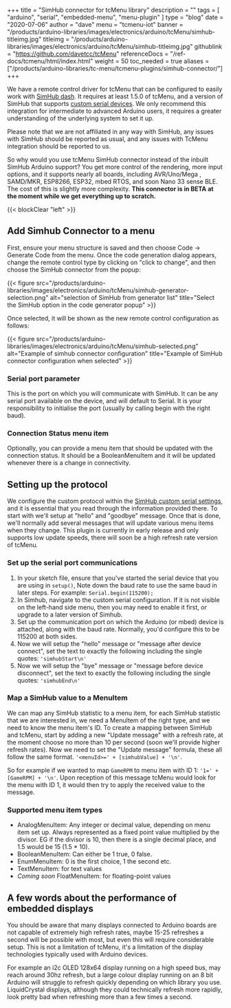 +++
title = "SimHub connector for tcMenu library"
description = ""
tags = [ "arduino", "serial", "embedded-menu", "menu-plugin" ]
type = "blog"
date = "2020-07-06"
author =  "dave"
menu = "tcmenu-iot"
banner = "/products/arduino-libraries/images/electronics/arduino/tcMenu/simhub-titleimg.jpg"
titleimg = "/products/arduino-libraries/images/electronics/arduino/tcMenu/simhub-titleimg.jpg"
githublink = "https://github.com/davetcc/tcMenu"
referenceDocs = "/ref-docs/tcmenu/html/index.html"
weight = 50
toc_needed = true
aliases = ["/products/arduino-libraries/tc-menu/tcmenu-plugins/simhub-connector/"]
+++

We have a remote control driver for tcMenu that can be configured to easily work with [SimHub dash](https://www.simhubdash.com/). It requires at least 1.5.0 of tcMenu, and a version of SimHub that supports [custom serial devices](https://github.com/SHWotever/SimHub/wiki/Custom-serial-devices#enabling-the-plugin). We only recommend this integration for intermediate to advanced Arduino users, it requires a greater understanding of the underlying system to set it up. 

Please note that we are not affiliated in any way with SimHub, any issues with SimHub should be reported as usual, and any issues with TcMenu integration should be reported to us.

So why would you use tcMenu SimHub connector instead of the inbuilt SimHub Arduino support? You get more control of the rendering, more input options, and it supports nearly all boards, including AVR/Uno/Mega , SAMD/MKR, ESP8266, ESP32, mbed RTOS, and soon Nano 33 sense BLE. The cost of this is slightly more complexity. **This connector is in BETA at the moment while we get everything up to scratch.**

{{< blockClear "left" >}}

## Add Simhub Connector to a menu

First, ensure your menu structure is saved and then choose Code -> Generate Code from the menu. Once the code generation dialog appears, change the remote control type by clicking on "click to change", and then choose the SimHub connector from the popup:

{{< figure src="/products/arduino-libraries/images/electronics/arduino/tcMenu/simhub-generator-selection.png" alt="selection of SimHub from generator list" title="Select the SimHub option in the code generator popup" >}}

Once selected, it will be shown as the new remote control configuration as follows:

{{< figure src="/products/arduino-libraries/images/electronics/arduino/tcMenu/simhub-selected.png" alt="Example of simhub connector configuration" title="Example of SimHub connector configuration when selected" >}}


### Serial port parameter

This is the port on which you will communicate with SimHub. It can be any serial port available on the device, and will default to Serial. It is your responsibility to initialise the port (usually by calling begin with the right baud).

### Connection Status menu item

Optionally, you can provide a menu item that should be updated with the connection status. It should be a BooleanMenuItem and it will be updated whenever there is a change in connectivity. 

## Setting up the protocol

We configure the custom protocol within the [SimHub custom serial settings](https://github.com/SHWotever/SimHub/wiki/Custom-serial-devices), and it is essential that you read through the information provided there. To start with we'll setup at "hello" and "goodbye" message. Once that is done, we'll normally add several messages that will update various menu items when they change. This plugin is currently in early release and only supports low update speeds, there will soon be a high refresh rate version of tcMenu.

### Set up the serial port communications 

1. In your sketch file, ensure that you've started the serial device that you are using in `setup()`, Note down the baud rate to use the same baud in later steps. For example: `Serial.begin(115200);`
2. In Simhub, navigate to the custom serial configuration. If it is not visible on the left-hand side menu, then you may need to enable it first, or upgrade to a later version of Simhub.
3. Set up the communication port on which the Arduino (or mbed) device is attached, along with the baud rate. Normally, you'd configure this to be 115200 at both sides. 
4. Now we will setup the "hello" message or "message after device connect", set the text to exactly the following including the single quotes: `'simhubStart\n'`
5. Now we will setup the "bye" message or "message before device disconnect", set the text to exactly the following including the single quotes: `'simhubEnd\n'`

### Map a SimHub value to a MenuItem
 
We can map any SimHub statistic to a menu item, for each SimHub statistic that we are interested in, we need a MenuItem of the right type, and we need to know the menu item's ID. To create a mapping between SimHub and tcMenu, start by adding a new "Update message" with a refresh rate, at the moment choose no more than 10 per second (soon we'll provide higher refresh rates). Now we need to set the "Update message" formula, these all follow the same format. `'<menuId>=' + [simhubValue] + '\n'`. 

So for example if we wanted to map `GameRPM` to menu item with ID 1: `'1=' + [GameRPM] + '\n'`. Upon reception of this message tcMenu would look for the menu with ID 1, it would then try to apply the received value to the message.

### Supported menu item types

* AnalogMenuItem: Any integer or decimal value, depending on menu item set up. Always represented as a fixed point value multiplied by the divisor. EG if the divisor is 10, then there is a single decimal place, and 1.5 would be 15 (1.5 * 10).
* BooleanMenuItem: Can either be 1 true, 0 false.
* EnumMenuItem: 0 is the first choice, 1 the second etc.
* TextMenuItem: for text values
* *Coming soon* FloatMenuItem: for floating-point values

## A few words about the performance of embedded displays 

You should be aware that many displays connected to Arduino boards are not capable of extremely high refresh rates, maybe 15-25 refreshes a second will be possible with most, but even this will require considerable setup. This is not a limitation of tcMenu, it's a limitation of the display technologies typically used with Arduino devices.

For example an i2c OLED 128x64 display running on a high speed bus, may reach around 30hz refresh, but a large colour display running on an 8 bit Arduino will struggle to refresh quickly depending on which library you use. LiquidCrystal displays, although they could technically refresh more rapidly, look pretty bad when refreshing more than a few times a second. 